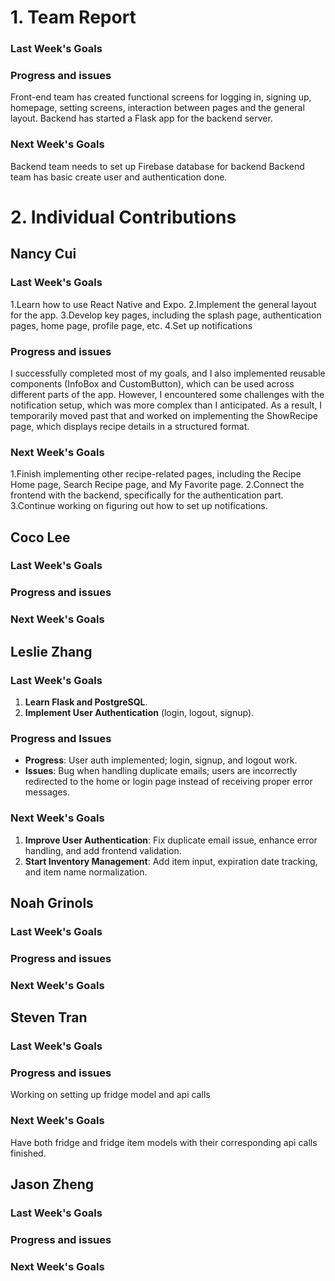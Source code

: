 # 1. Team Report

### Last Week's Goals

### Progress and issues
Front-end team has created functional screens for logging in, signing up, homepage, setting screens, interaction between pages and the general layout. Backend has started a Flask app for the backend server.
### Next Week's Goals
Backend team needs to set up Firebase database for backend
Backend team has basic create user and authentication done.

# 2. Individual Contributions
## Nancy Cui
### Last Week's Goals
1.Learn how to use React Native and Expo.
2.Implement the general layout for the app.
3.Develop key pages, including the splash page, authentication pages, home page, profile page, etc.
4.Set up notifications
### Progress and issues
I successfully completed most of my goals, and I also implemented reusable components (InfoBox and CustomButton), 
which can be used across different parts of the app. However, I encountered some challenges with the notification setup, 
which was more complex than I anticipated. As a result, I temporarily moved past that and worked on implementing the ShowRecipe page, which displays recipe details in a structured format.
### Next Week's Goals
1.Finish implementing other recipe-related pages, including the Recipe Home page, Search Recipe page, and My Favorite page.
2.Connect the frontend with the backend, specifically for the authentication part.
3.Continue working on figuring out how to set up notifications.

## Coco Lee
### Last Week's Goals

### Progress and issues

### Next Week's Goals

## Leslie Zhang
### Last Week's Goals
1. **Learn Flask and PostgreSQL**.
2. **Implement User Authentication** (login, logout, signup).
### Progress and Issues
- **Progress**: User auth implemented; login, signup, and logout work.
- **Issues**: Bug when handling duplicate emails; users are incorrectly redirected to the home or login page instead of receiving proper error messages.
### Next Week's Goals
1. **Improve User Authentication**: Fix duplicate email issue, enhance error handling, and add frontend validation.
2. **Start Inventory Management**: Add item input, expiration date tracking, and item name normalization.

## Noah Grinols
### Last Week's Goals

### Progress and issues

### Next Week's Goals

## Steven Tran
### Last Week's Goals

### Progress and issues
Working on setting up fridge model and api calls
### Next Week's Goals
Have both fridge and fridge item models with their corresponding api calls finished.
## Jason Zheng 
### Last Week's Goals

### Progress and issues

### Next Week's Goals

